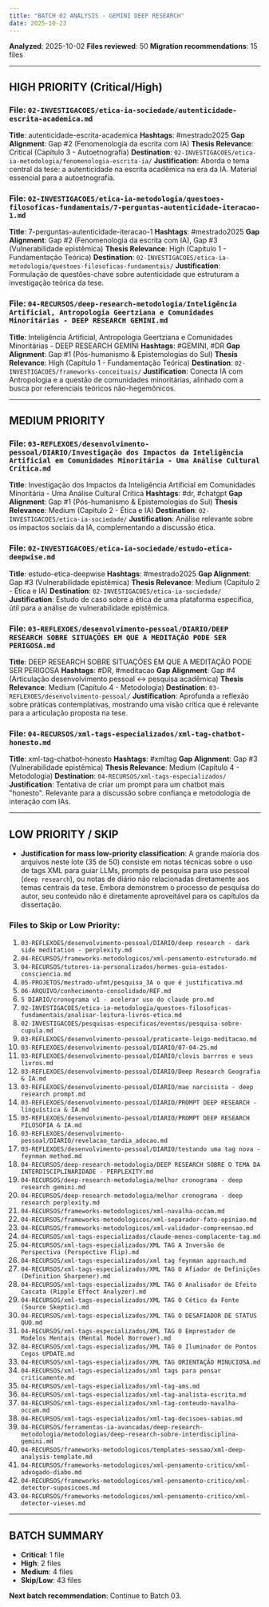 ```yaml
---
title: "BATCH 02 ANALYSIS - GEMINI DEEP RESEARCH"
date: 2025-10-23
---
```


**Analyzed**: 2025-10-02
**Files reviewed**: 50
**Migration recommendations**: 15 files

---

## HIGH PRIORITY (Critical/High)

### File: `02-INVESTIGACOES/etica-ia-sociedade/autenticidade-escrita-academica.md`
**Title**: autenticidade-escrita-academica
**Hashtags**: #mestrado2025
**Gap Alignment**: Gap #2 (Fenomenologia da escrita com IA)
**Thesis Relevance**: Critical (Capítulo 3 - Autoetnografia)
**Destination**: `02-INVESTIGACOES/etica-ia-metodologia/fenomenologia-escrita-ia/`
**Justification**: Aborda o tema central da tese: a autenticidade na escrita acadêmica na era da IA. Material essencial para a autoetnografia.

### File: `02-INVESTIGACOES/etica-ia-metodologia/questoes-filosoficas-fundamentais/7-perguntas-autenticidade-iteracao-1.md`
**Title**: 7-perguntas-autenticidade-iteracao-1
**Hashtags**: #mestrado2025
**Gap Alignment**: Gap #2 (Fenomenologia da escrita com IA), Gap #3 (Vulnerabilidade epistêmica)
**Thesis Relevance**: High (Capítulo 1 - Fundamentação Teórica)
**Destination**: `02-INVESTIGACOES/etica-ia-metodologia/questoes-filosoficas-fundamentais/`
**Justification**: Formulação de questões-chave sobre autenticidade que estruturam a investigação teórica da tese.

### File: `04-RECURSOS/deep-research-metodologia/Inteligência Artificial, Antropologia Geertziana e Comunidades Minoritárias - DEEP RESEARCH GEMINI.md`
**Title**: Inteligência Artificial, Antropologia Geertziana e Comunidades Minoritárias - DEEP RESEARCH GEMINI
**Hashtags**: #GEMINI, #DR
**Gap Alignment**: Gap #1 (Pós-humanismo & Epistemologias do Sul)
**Thesis Relevance**: High (Capítulo 1 - Fundamentação Teórica)
**Destination**: `02-INVESTIGACOES/frameworks-conceituais/`
**Justification**: Conecta IA com Antropologia e a questão de comunidades minoritárias, alinhado com a busca por referenciais teóricos não-hegemônicos.

---

## MEDIUM PRIORITY

### File: `03-REFLEXOES/desenvolvimento-pessoal/DIARIO/Investigação dos Impactos da Inteligência Artificial em Comunidades Minoritária - Uma Análise Cultural Crítica.md`
**Title**: Investigação dos Impactos da Inteligência Artificial em Comunidades Minoritária - Uma Análise Cultural Crítica
**Hashtags**: #dr, #chatgpt
**Gap Alignment**: Gap #1 (Pós-humanismo & Epistemologias do Sul)
**Thesis Relevance**: Medium (Capítulo 2 - Ética e IA)
**Destination**: `02-INVESTIGACOES/etica-ia-sociedade/`
**Justification**: Análise relevante sobre os impactos sociais da IA, complementando a discussão ética.

### File: `02-INVESTIGACOES/etica-ia-sociedade/estudo-etica-deepwise.md`
**Title**: estudo-etica-deepwise
**Hashtags**: #mestrado2025
**Gap Alignment**: Gap #3 (Vulnerabilidade epistêmica)
**Thesis Relevance**: Medium (Capítulo 2 - Ética e IA)
**Destination**: `02-INVESTIGACOES/etica-ia-sociedade/`
**Justification**: Estudo de caso sobre a ética de uma plataforma específica, útil para a análise de vulnerabilidade epistêmica.

### File: `03-REFLEXOES/desenvolvimento-pessoal/DIARIO/DEEP RESEARCH SOBRE SITUAÇÕES EM QUE A MEDITAÇÃO PODE SER PERIGOSA.md`
**Title**: DEEP RESEARCH SOBRE SITUAÇÕES EM QUE A MEDITAÇÃO PODE SER PERIGOSA
**Hashtags**: #DR, #meditacao
**Gap Alignment**: Gap #4 (Articulação desenvolvimento pessoal ↔ pesquisa acadêmica)
**Thesis Relevance**: Medium (Capítulo 4 - Metodologia)
**Destination**: `03-REFLEXOES/desenvolvimento-pessoal/`
**Justification**: Aprofunda a reflexão sobre práticas contemplativas, mostrando uma visão crítica que é relevante para a articulação proposta na tese.

### File: `04-RECURSOS/xml-tags-especializados/xml-tag-chatbot-honesto.md`
**Title**: xml-tag-chatbot-honesto
**Hashtags**: #xmltag
**Gap Alignment**: Gap #3 (Vulnerabilidade epistêmica)
**Thesis Relevance**: Medium (Capítulo 4 - Metodologia)
**Destination**: `04-RECURSOS/xml-tags-especializados/`
**Justification**: Tentativa de criar um prompt para um chatbot mais "honesto". Relevante para a discussão sobre confiança e metodologia de interação com IAs.

---

## LOW PRIORITY / SKIP

*   **Justification for mass low-priority classification**: A grande maioria dos arquivos neste lote (35 de 50) consiste em notas técnicas sobre o uso de tags XML para guiar LLMs, prompts de pesquisa para uso pessoal (`deep research`), ou notas de diário não relacionadas diretamente aos temas centrais da tese. Embora demonstrem o processo de pesquisa do autor, seu conteúdo não é diretamente aproveitável para os capítulos da dissertação.

### Files to Skip or Low Priority:

1.  `03-REFLEXOES/desenvolvimento-pessoal/DIARIO/deep research - dark side meditation - perplexity.md`
2.  `04-RECURSOS/frameworks-metodologicos/xml-pensamento-estruturado.md`
3.  `04-RECURSOS/tutores-ia-personalizados/hermes-guia-estados-consciencia.md`
4.  `05-PROJETOS/mestrado-ufmt/pesquisa_3A o que é justificativa.md`
5.  `06-ARQUIVO/conhecimento-consolidado/REF.md`
6.  `5 DIARIO/cronograma v1 - acelerar uso do claude pro.md`
7.  `02-INVESTIGACOES/etica-ia-metodologia/questoes-filosoficas-fundamentais/analisar-leitura-livros-etica.md`
8.  `02-INVESTIGACOES/pesquisas-especificas/eventos/pesquisa-sobre-cupula.md`
9.  `03-REFLEXOES/desenvolvimento-pessoal/praticante-leigo-meditacao.md`
10. `03-REFLEXOES/desenvolvimento-pessoal/DIARIO/07-04-25.md`
11. `03-REFLEXOES/desenvolvimento-pessoal/DIARIO/clovis barrros e seus livros.md`
12. `03-REFLEXOES/desenvolvimento-pessoal/DIARIO/Deep Research Geografia & IA.md`
13. `03-REFLEXOES/desenvolvimento-pessoal/DIARIO/mae narcisista - deep research prompt.md`
14. `03-REFLEXOES/desenvolvimento-pessoal/DIARIO/PROMPT DEEP RESEARCH - linguística & IA.md`
15. `03-REFLEXOES/desenvolvimento-pessoal/DIARIO/PROMPT DEEP RESEARCH FILOSOFIA & IA.md`
16. `03-REFLEXOES/desenvolvimento-pessoal/DIARIO/revelacao_tardia_adocao.md`
17. `03-REFLEXOES/desenvolvimento-pessoal/DIARIO/testando uma tag nova - feynman method.md`
18. `04-RECURSOS/deep-research-metodologia/DEEP RESEARCH SOBRE O TEMA DA INTERDISCIPLINARIDADE - PERPLEXITY.md`
19. `04-RECURSOS/deep-research-metodologia/melhor cronograma - deep research gemini.md`
20. `04-RECURSOS/deep-research-metodologia/melhor cronograma - deep research perplexity.md`
21. `04-RECURSOS/frameworks-metodologicos/xml-navalha-occam.md`
22. `04-RECURSOS/frameworks-metodologicos/xml-separador-fato-opiniao.md`
23. `04-RECURSOS/frameworks-metodologicos/xml-validador-compreensao.md`
24. `04-RECURSOS/xml-tags-especializados/claude-menos-complacente-tag.md`
25. `04-RECURSOS/xml-tags-especializados/XML TAG A Inversão de Perspectiva (Perspective Flip).md`
26. `04-RECURSOS/xml-tags-especializados/xml tag feynman approach.md`
27. `04-RECURSOS/xml-tags-especializados/XML TAG O Afiador de Definições (Definition Sharpener).md`
28. `04-RECURSOS/xml-tags-especializados/XML TAG O Analisador de Efeito Cascata (Ripple Effect Analyzer).md`
29. `04-RECURSOS/xml-tags-especializados/XML TAG O Cético da Fonte (Source Skeptic).md`
30. `04-RECURSOS/xml-tags-especializados/XML TAG O DESAFIADOR DE STATUS QUO.md`
31. `04-RECURSOS/xml-tags-especializados/XML TAG O Emprestador de Modelos Mentais (Mental Model Borrower).md`
32. `04-RECURSOS/xml-tags-especializados/XML TAG O Iluminador de Pontos Cegos UPDATE.md`
33. `04-RECURSOS/xml-tags-especializados/XML TAG ORIENTAÇÃO MINUCIOSA.md`
34. `04-RECURSOS/xml-tags-especializados/xml tags para pensar criticamente.md`
35. `04-RECURSOS/xml-tags-especializados/xml-tag-ams.md`
36. `04-RECURSOS/xml-tags-especializados/xml-tag-analista-escrita.md`
37. `04-RECURSOS/xml-tags-especializados/xml-tag-conteudo-navalha-occam.md`
38. `04-RECURSOS/xml-tags-especializados/xml-tag-decisoes-sabias.md`
39. `04-RECURSOS/ferramentas-ia-avancadas/deep-research-metodologia/metodologias/deep-research-sobre-interdisciplina-gemini.md`
40. `04-RECURSOS/frameworks-metodologicos/templates-sessao/xml-deep-analysis-template.md`
41. `04-RECURSOS/frameworks-metodologicos/xml-pensamento-critico/xml-advogado-diabo.md`
42. `04-RECURSOS/frameworks-metodologicos/xml-pensamento-critico/xml-detector-suposicoes.md`
43. `04-RECURSOS/frameworks-metodologicos/xml-pensamento-critico/xml-detector-vieses.md`

---

## BATCH SUMMARY

- **Critical**: 1 file
- **High**: 2 files
- **Medium**: 4 files
- **Skip/Low**: 43 files

**Next batch recommendation**: Continue to Batch 03.
